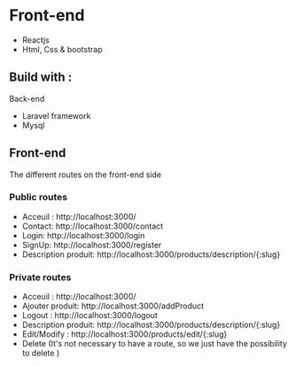 # Front-end
* Reactjs
* Html, Css & bootstrap

## Build with : 
Back-end
* Laravel framework
* Mysql

## Front-end
The different routes on the front-end side
  ### Public routes
   * Acceuil : http://localhost:3000/
   * Contact: http://localhost:3000/contact
   * Login: http://localhost:3000/login
   * SignUp: http://localhost:3000/register
   * Description produit: http://localhost:3000/products/description/{:slug}
  
  ### Private routes
   * Acceuil : http://localhost:3000/
   * Ajouter produit: http://localhost:3000/addProduct
   * Logout : http://localhost:3000/logout
   * Description produit: http://localhost:3000/products/description/{:slug}
   * Edit/Modify : http://localhost:3000/products/edit/{:slug}
   * Delete (It's not necessary to have a route, so we just have the possibility to delete )